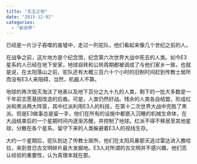 ```yaml
---
title: "无主之地"
date: "2013-12-02"
categories: 
  - "新世界"
---
```


已经是一片沙子吞噬的废墟中，走过一列驼队，他们看起来像几个世纪之前的人。

在战争之前，这片地方是个纪念馆，纪念第六次世界大战中死去的人类。如今E3星系的人已经在地下安家，地球自转和公转周期都被调成了与他们家乡一致，也就是说，在太阳落山之前，驼队还有大概三百六十个小时的旧制时间赶到传教士居所而没有E3人来阻碍，当然，机器人不算。

地球的再次毁灭淘汰了地表以及地下百分之九十九的人类，剩下的一批大多数是一千年前志愿基因改造的后裔。可是，人类仍然好战。残余的人类各自结盟，形成红派和黑派两大阵营，其中红派利用E3人的科技，在第十二次世界大战中完胜了黑派。但是E3做事总是留一手，他们在所有的设施中都嵌入沉睡的机械生命体，在大战结束后的一个星期时间内逐渐苏醒，并控制了地球。红派不得不移居至其他星球，分散在各个星系，留守下来的人类躲避着E3人的视线生存。

大约一个星期后，驼队到达了传教士居所，他们在太阳风暴那天逃过雷达进入撒哈拉，来到昔日古文明碎片最大发掘地。E3人对所谓的古文明并不感兴趣，他们否认经验的重要性，认为真理本就在那。
